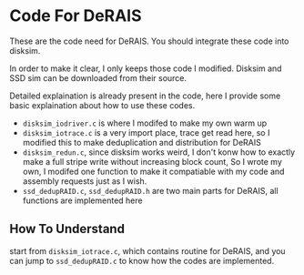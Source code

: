 # Code For DeRAIS

These are the code need for DeRAIS. You should integrate these code into disksim. 

In order to make it clear, I only keeps those code I modified. Disksim and SSD sim can be downloaded from their source.

Detailed explaination is already present in the code, here I provide some basic explaination about how to use these codes.

- `disksim_iodriver.c` is where I modifed to make my own warm up
- `disksim_iotrace.c` is a very import place, trace get read here, so I modified this to make deduplication and distribution for DeRAIS
- `disksim_redun.c`, since disksim works weird, I don't konw how to exactly make a full stripe write without increasing block count, So I wrote my own, I modifed one function to make it compatiable with my code and assembly requests just as I wish. 
- `ssd_dedupRAID.c`, `ssd_dedupRAID.h` are two main parts for DeRAIS, all functions are implemented here


## How To Understand

start from `disksim_iotrace.c`, which contains routine for DeRAIS, and you can jump to `ssd_dedupRAID.c` to know how the codes are implemented.